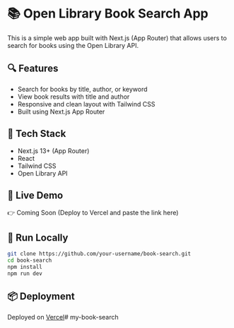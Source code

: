 # 📚 Open Library Book Search App

This is a simple web app built with Next.js (App Router) that allows users to search for books using the Open Library API.

## 🔍 Features

- Search for books by title, author, or keyword
- View book results with title and author
- Responsive and clean layout with Tailwind CSS
- Built using Next.js App Router

## 🧪 Tech Stack

- Next.js 13+ (App Router)
- React
- Tailwind CSS
- Open Library API

## 🚀 Live Demo

👉 Coming Soon (Deploy to Vercel and paste the link here)

## 📂 Run Locally

```bash
git clone https://github.com/your-username/book-search.git
cd book-search
npm install
npm run dev
```

## 📦 Deployment

Deployed on [Vercel](https://vercel.com)# my-book-search
